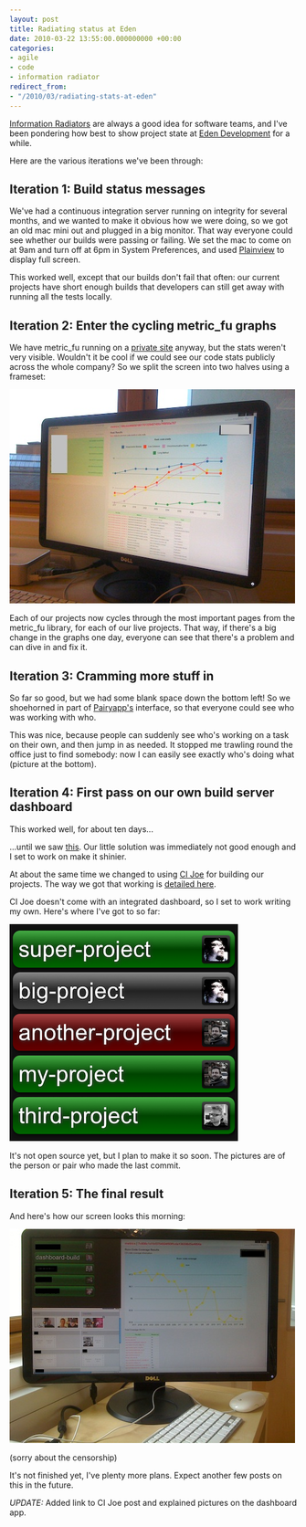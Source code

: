 ```yaml
---
layout: post
title: Radiating status at Eden
date: 2010-03-22 13:55:00.000000000 +00:00
categories:
- agile
- code
- information radiator
redirect_from:
- "/2010/03/radiating-stats-at-eden"
---
```

[Information Radiators](http://www.agileadvice.com/archives/2005/05/information_rad.html) are always a good idea for software teams, and I've been pondering how best to show project state at [Eden Development](http://edendevelopment.co.uk) for a while.

Here are the various iterations we've been through:

## Iteration 1: Build status messages

We've had a continuous integration server running on integrity for several months, and we wanted to make it obvious how we were doing, so we got an old mac mini out and plugged in a big monitor. That way everyone could see whether our builds were passing or failing. We set the mac to come on at 9am and turn off at 6pm in System Preferences, and used [Plainview](http://www.barbariangroup.com/software/plainview) to display full screen.

This worked well, except that our builds don't fail that often: our current projects have short enough builds that developers can still get away with running all the tests locally.

## Iteration 2: Enter the cycling metric_fu graphs

We have metric_fu running on a [private site](http://metrics.edendevelopment.co.uk) anyway, but the stats weren't very visible. Wouldn't it be cool if we could see our code stats publicly across the whole company? So we split the screen into two halves using a frameset:

![Our status board](/assets/img/metric-fu.jpg)

Each of our projects now cycles through the most important pages from the metric_fu library, for each of our live projects. That way, if there's a big change in the graphs one day, everyone can see that there's a problem and can dive in and fix it.

## Iteration 3: Cramming more stuff in

So far so good, but we had some blank space down the bottom left! So we shoehorned in part of [Pairyapp's](http://pairyapp.com) interface, so that everyone could see who was working with who.

This was nice, because people can suddenly see who's working on a task on their own, and then jump in as needed. It stopped me trawling round the office just to find somebody: now I can easily see exactly who's doing what (picture at the bottom).

## Iteration 4: First pass on our own build server dashboard

This worked well, for about ten days... 

...until we saw [this](http://www.panic.com/blog/2010/03/the-panic-status-board/). Our little solution was immediately not good enough and I set to work on make it shinier.

At about the same time we changed to using [CI Joe](http://github.com/defunkt/cijoe) for building our projects. The way we got that working is [detailed here](/2010/03/multiple-ci-joes-with-rack-and-passenger).

CI Joe doesn't come with an integrated dashboard, so I set to work writing my own. Here's where I've got to so far:

![My dashboard app](/assets/img/dashboard-1.png)

It's not open source yet, but I plan to make it so soon. The pictures are of the person or pair who made the last commit.

## Iteration 5: The final result

And here's how our screen looks this morning:

![The final result](/assets/img/dashboard-2.jpg)

(sorry about the censorship)

It's not finished yet, I've plenty more plans. Expect another few posts on this in the future.

*UPDATE:* Added link to CI Joe post and explained pictures on the dashboard app.
